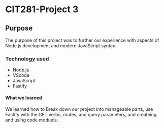 # CIT281-Project 3

## Purpose
The purpose of this project was to further our experience with aspects of Node.js development and modern JavaScript syntax.

### Technology used
- Node.js
- VScode
- JavaScript
- Fastify

#### What we learned 
We learned how to Break down our project into manageable parts, use Fastify with the GET verbs, routes, and query parameters, and createing and using code moduels. 
